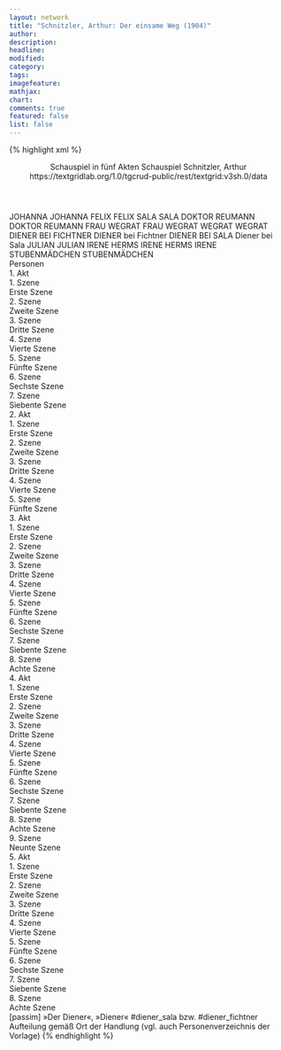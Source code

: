 ```yaml
---
layout: network
title: "Schnitzler, Arthur: Der einsame Weg (1904)"
author:
description:
headline:
modified:
category:
tags:
imagefeature: 
mathjax: 
chart: 
comments: true
featured: false
list: false
---
```

{% highlight xml %}
<?xml-model href="https://raw.githubusercontent.com/DLiNa/project/master/rules/lina.rnc"?><?xml-model href="https://raw.githubusercontent.com/DLiNa/project/master/rules/lina.sch"?>
<play xmlns="http://lina.digital">
  <header>
    <title>Der einsame Weg</title>
    <subtitle>Schauspiel in fünf Akten</subtitle>
    <genretitle>Schauspiel</genretitle>
    <author>Schnitzler, Arthur</author>
    <date when="1903" type="written"/>
  	<date when="1904" type="premiere"/>
  	<date when="1904" type="print"/>
  	<source>https://textgridlab.org/1.0/tgcrud-public/rest/textgrid:v3sh.0/data</source>
  </header>
  <personae>
    <character>
      <name>JOHANNA</name>
      <alias xml:id="johanna">
        <name>JOHANNA</name>
      </alias>
    </character>
    <character>
      <name>FELIX</name>
      <alias xml:id="felix">
        <name>FELIX</name>
      </alias>
    </character>
    <character>
      <name>SALA</name>
      <alias xml:id="sala">
        <name>SALA</name>
      </alias>
    </character>
    <character>
      <name>DOKTOR REUMANN</name>
      <alias xml:id="doktor_reumann">
        <name>DOKTOR REUMANN</name>
      </alias>
    </character>
    <character>
      <name>FRAU WEGRAT</name>
      <alias xml:id="frau_wegrat">
        <name>FRAU WEGRAT</name>
      </alias>
    </character>
    <character>
      <name>WEGRAT</name>
      <alias xml:id="wegrat">
        <name>WEGRAT</name>
      </alias>
    </character>
    <character>
      <name>DIENER BEI FICHTNER</name>
      <alias xml:id="diener_fichtner">
        <name>DIENER bei Fichtner</name>
      </alias>
    </character>
  	<character>
  		<name>DIENER BEI SALA</name>
  		<alias xml:id="diener_sala">
  			<name>Diener bei Sala</name>
  		</alias>
  	</character>
    <character>
      <name>JULIAN</name>
      <alias xml:id="julian">
        <name>JULIAN</name>
      </alias>
    </character>
    <character>
      <name>IRENE HERMS</name>
      <alias xml:id="irene_herms">
        <name>IRENE HERMS</name>
      </alias>
    	<alias xml:id="irene">
    		<name>IRENE</name>
    	</alias>
    </character>
    <character>
      <name>STUBENMÄDCHEN</name>
      <alias xml:id="stubenmädchen">
        <name>STUBENMÄDCHEN</name>
      </alias>
    </character>
  </personae>
  <text>
    <div>
      <head>Personen</head>
    </div>
    <div>
      <head>1. Akt</head>
      <div>
        <head>1. Szene</head>
        <div>
          <head>Erste Szene</head>
          <sp who="#johanna">
            <amount n="24" unit="speech_acts"/>
            <amount n="258" unit="words"/>
            <amount n="19" unit="lines"/>
            <amount n="1330" unit="chars"/>
          </sp>
          <sp who="#felix">
            <amount n="24" unit="speech_acts"/>
            <amount n="347" unit="words"/>
            <amount n="19" unit="lines"/>
            <amount n="1875" unit="chars"/>
          </sp>
        </div>
      </div>
      <div>
        <head>2. Szene</head>
        <div>
          <head>Zweite Szene</head>
          <sp who="#sala">
            <amount n="34" unit="speech_acts"/>
            <amount n="716" unit="words"/>
            <amount n="21" unit="lines"/>
            <amount n="4112" unit="chars"/>
          </sp>
          <sp who="#johanna">
            <amount n="33" unit="speech_acts"/>
            <amount n="465" unit="words"/>
            <amount n="22" unit="lines"/>
            <amount n="2517" unit="chars"/>
          </sp>
        </div>
      </div>
      <div>
        <head>3. Szene</head>
        <div>
          <head>Dritte Szene</head>
          <sp who="#doktor_reumann">
            <amount n="4" unit="speech_acts"/>
            <amount n="61" unit="words"/>
            <amount n="2" unit="lines"/>
            <amount n="350" unit="chars"/>
          </sp>
          <sp who="#sala">
            <amount n="1" unit="speech_acts"/>
            <amount n="20" unit="words"/>
            <amount n="106" unit="chars"/>
          </sp>
          <sp who="#johanna">
            <amount n="3" unit="speech_acts"/>
            <amount n="21" unit="words"/>
            <amount n="3" unit="lines"/>
            <amount n="105" unit="chars"/>
          </sp>
        </div>
      </div>
      <div>
        <head>4. Szene</head>
        <div>
          <head>Vierte Szene</head>
          <sp who="#frau_wegrat">
            <amount n="11" unit="speech_acts"/>
            <amount n="117" unit="words"/>
            <amount n="10" unit="lines"/>
            <amount n="647" unit="chars"/>
          </sp>
          <sp who="#sala">
            <amount n="5" unit="speech_acts"/>
            <amount n="79" unit="words"/>
            <amount n="4" unit="lines"/>
            <amount n="413" unit="chars"/>
          </sp>
          <sp who="#doktor_reumann">
            <amount n="9" unit="speech_acts"/>
            <amount n="130" unit="words"/>
            <amount n="7" unit="lines"/>
            <amount n="731" unit="chars"/>
          </sp>
          <sp who="#felix">
            <amount n="7" unit="speech_acts"/>
            <amount n="92" unit="words"/>
            <amount n="5" unit="lines"/>
            <amount n="505" unit="chars"/>
          </sp>
        </div>
      </div>
      <div>
        <head>5. Szene</head>
        <div>
          <head>Fünfte Szene</head>
          <sp who="#wegrat">
            <amount n="28" unit="speech_acts"/>
            <amount n="659" unit="words"/>
            <amount n="17" unit="lines"/>
            <amount n="3648" unit="chars"/>
          </sp>
          <sp who="#felix">
            <amount n="16" unit="speech_acts"/>
            <amount n="160" unit="words"/>
            <amount n="15" unit="lines"/>
            <amount n="900" unit="chars"/>
          </sp>
          <sp who="#frau_wegrat">
            <amount n="9" unit="speech_acts"/>
            <amount n="61" unit="words"/>
            <amount n="7" unit="lines"/>
            <amount n="327" unit="chars"/>
          </sp>
          <sp who="#sala">
            <amount n="20" unit="speech_acts"/>
            <amount n="300" unit="words"/>
            <amount n="16" unit="lines"/>
            <amount n="1737" unit="chars"/>
          </sp>
          <sp who="#doktor_reumann">
            <amount n="6" unit="speech_acts"/>
            <amount n="77" unit="words"/>
            <amount n="4" unit="lines"/>
            <amount n="444" unit="chars"/>
          </sp>
          <sp who="#johanna">
            <amount n="11" unit="speech_acts"/>
            <amount n="138" unit="words"/>
            <amount n="9" unit="lines"/>
            <amount n="701" unit="chars"/>
          </sp>
        </div>
      </div>
      <div>
        <head>6. Szene</head>
        <div>
          <head>Sechste Szene</head>
          <sp who="#frau_wegrat">
            <amount n="9" unit="speech_acts"/>
            <amount n="336" unit="words"/>
            <amount n="2" unit="lines"/>
            <amount n="1865" unit="chars"/>
          </sp>
          <sp who="#doktor_reumann">
            <amount n="9" unit="speech_acts"/>
            <amount n="352" unit="words"/>
            <amount n="3" unit="lines"/>
            <amount n="1975" unit="chars"/>
          </sp>
        </div>
      </div>
      <div>
        <head>7. Szene</head>
        <div>
          <head>Siebente Szene</head>
          <sp who="#johanna">
            <amount n="10" unit="speech_acts"/>
            <amount n="179" unit="words"/>
            <amount n="7" unit="lines"/>
            <amount n="987" unit="chars"/>
          </sp>
          <sp who="#sala">
            <amount n="9" unit="speech_acts"/>
            <amount n="97" unit="words"/>
            <amount n="7" unit="lines"/>
            <amount n="549" unit="chars"/>
          </sp>
        </div>
      </div>
    </div>
    <div>
      <head>2. Akt</head>
      <div>
        <head>1. Szene</head>
        <div>
          <head>Erste Szene</head>
          <sp who="#diener_fichtner">
            <amount n="1" unit="speech_acts"/>
            <amount n="4" unit="words"/>
            <amount n="1" unit="lines"/>
            <amount n="18" unit="chars"/>
          </sp>
          <sp who="#sala">
            <amount n="42" unit="speech_acts"/>
            <amount n="1025" unit="words"/>
            <amount n="27" unit="lines"/>
            <amount n="5944" unit="chars"/>
          </sp>
          <sp who="#julian">
            <amount n="41" unit="speech_acts"/>
            <amount n="1314" unit="words"/>
            <amount n="20" unit="lines"/>
            <amount n="7162" unit="chars"/>
          </sp>
        </div>
      </div>
      <div>
        <head>2. Szene</head>
        <div>
          <head>Zweite Szene</head>
          <sp who="#diener_fichtner">
            <amount n="2" unit="speech_acts"/>
            <amount n="12" unit="words"/>
            <amount n="1" unit="lines"/>
            <amount n="58" unit="chars"/>
          </sp>
          <sp who="#julian">
            <amount n="4" unit="speech_acts"/>
            <amount n="32" unit="words"/>
            <amount n="3" unit="lines"/>
            <amount n="177" unit="chars"/>
          </sp>
          <sp who="#irene_herms">
            <amount n="1" unit="speech_acts"/>
            <amount n="112" unit="words"/>
            <amount n="672" unit="chars"/>
          </sp>
          <sp who="#irene">
            <amount n="10" unit="speech_acts"/>
            <amount n="363" unit="words"/>
            <amount n="4" unit="lines"/>
            <amount n="1980" unit="chars"/>
          </sp>
          <sp who="#sala">
            <amount n="8" unit="speech_acts"/>
            <amount n="149" unit="words"/>
            <amount n="6" unit="lines"/>
            <amount n="817" unit="chars"/>
          </sp>
        </div>
      </div>
      <div>
        <head>3. Szene</head>
        <div>
          <head>Dritte Szene</head>
          <sp who="#irene">
            <amount n="42" unit="speech_acts"/>
            <amount n="1776" unit="words"/>
            <amount n="22" unit="lines"/>
            <amount n="9510" unit="chars"/>
          </sp>
          <sp who="#julian">
            <amount n="41" unit="speech_acts"/>
            <amount n="448" unit="words"/>
            <amount n="35" unit="lines"/>
            <amount n="2350" unit="chars"/>
          </sp>
        </div>
      </div>
      <div>
        <head>4. Szene</head>
        <div>
          <head>Vierte Szene</head>
          <sp who="#diener_fichtner">
            <amount n="1" unit="speech_acts"/>
          </sp>
          <sp who="#julian">
            <amount n="10" unit="speech_acts"/>
            <amount n="78" unit="words"/>
            <amount n="7" unit="lines"/>
            <amount n="396" unit="chars"/>
          </sp>
          <sp who="#diener_fichtner">
            <amount n="2" unit="speech_acts"/>
            <amount n="12" unit="words"/>
            <amount n="1" unit="lines"/>
            <amount n="62" unit="chars"/>
          </sp>
          <sp who="#irene">
            <amount n="16" unit="speech_acts"/>
            <amount n="204" unit="words"/>
            <amount n="12" unit="lines"/>
            <amount n="1083" unit="chars"/>
          </sp>
          <sp who="#felix">
            <amount n="12" unit="speech_acts"/>
            <amount n="155" unit="words"/>
            <amount n="8" unit="lines"/>
            <amount n="854" unit="chars"/>
          </sp>
        </div>
      </div>
      <div>
        <head>5. Szene</head>
        <div>
          <head>Fünfte Szene</head>
          <sp who="#felix">
            <amount n="42" unit="speech_acts"/>
            <amount n="1049" unit="words"/>
            <amount n="23" unit="lines"/>
            <amount n="5894" unit="chars"/>
          </sp>
          <sp who="#julian">
            <amount n="42" unit="speech_acts"/>
            <amount n="599" unit="words"/>
            <amount n="32" unit="lines"/>
            <amount n="3235" unit="chars"/>
          </sp>
        </div>
      </div>
    </div>
    <div>
      <head>3. Akt</head>
      <div>
        <head>1. Szene</head>
        <div>
          <head>Erste Szene</head>
          <sp who="#johanna">
            <amount n="4" unit="speech_acts"/>
            <amount n="29" unit="words"/>
            <amount n="2" unit="lines"/>
            <amount n="179" unit="chars"/>
          </sp>
          <sp who="#sala">
            <amount n="3" unit="speech_acts"/>
            <amount n="43" unit="words"/>
            <amount n="2" unit="lines"/>
            <amount n="267" unit="chars"/>
          </sp>
        </div>
      </div>
      <div>
        <head>2. Szene</head>
        <div>
          <head>Zweite Szene</head>
          <sp who="#felix">
            <amount n="5" unit="speech_acts"/>
            <amount n="73" unit="words"/>
            <amount n="4" unit="lines"/>
            <amount n="394" unit="chars"/>
          </sp>
          <sp who="#sala">
            <amount n="5" unit="speech_acts"/>
            <amount n="122" unit="words"/>
            <amount n="2" unit="lines"/>
            <amount n="663" unit="chars"/>
          </sp>
        </div>
      </div>
      <div>
        <head>3. Szene</head>
        <div>
          <head>Dritte Szene</head>
          <sp who="#doktor_reumann">
            <amount n="5" unit="speech_acts"/>
            <amount n="103" unit="words"/>
            <amount n="3" unit="lines"/>
            <amount n="602" unit="chars"/>
          </sp>
          <sp who="#sala">
            <amount n="12" unit="speech_acts"/>
            <amount n="409" unit="words"/>
            <amount n="5" unit="lines"/>
            <amount n="2477" unit="chars"/>
          </sp>
          <sp who="#felix">
            <amount n="6" unit="speech_acts"/>
            <amount n="68" unit="words"/>
            <amount n="4" unit="lines"/>
            <amount n="368" unit="chars"/>
          </sp>
          <sp who="#johanna">
            <amount n="2" unit="speech_acts"/>
            <amount n="10" unit="words"/>
            <amount n="2" unit="lines"/>
            <amount n="57" unit="chars"/>
          </sp>
        </div>
      </div>
      <div>
        <head>4. Szene</head>
        <div>
          <head>Vierte Szene</head>
          <sp who="#doktor_reumann">
            <amount n="17" unit="speech_acts"/>
            <amount n="208" unit="words"/>
            <amount n="15" unit="lines"/>
            <amount n="1218" unit="chars"/>
          </sp>
          <sp who="#felix">
            <amount n="14" unit="speech_acts"/>
            <amount n="205" unit="words"/>
            <amount n="10" unit="lines"/>
            <amount n="1175" unit="chars"/>
          </sp>
          <sp who="#johanna">
            <amount n="2" unit="speech_acts"/>
            <amount n="5" unit="words"/>
            <amount n="1" unit="lines"/>
            <amount n="29" unit="chars"/>
          </sp>
        </div>
      </div>
      <div>
        <head>5. Szene</head>
        <div>
          <head>Fünfte Szene</head>
          <sp who="#johanna">
            <amount n="15" unit="speech_acts"/>
            <amount n="415" unit="words"/>
            <amount n="6" unit="lines"/>
            <amount n="2198" unit="chars"/>
          </sp>
          <sp who="#felix">
            <amount n="15" unit="speech_acts"/>
            <amount n="223" unit="words"/>
            <amount n="11" unit="lines"/>
            <amount n="1215" unit="chars"/>
          </sp>
        </div>
      </div>
      <div>
        <head>6. Szene</head>
        <div>
          <head>Sechste Szene</head>
          <sp who="#julian">
            <amount n="4" unit="speech_acts"/>
            <amount n="35" unit="words"/>
            <amount n="2" unit="lines"/>
            <amount n="183" unit="chars"/>
          </sp>
          <sp who="#johanna">
            <amount n="3" unit="speech_acts"/>
            <amount n="29" unit="words"/>
            <amount n="3" unit="lines"/>
            <amount n="145" unit="chars"/>
          </sp>
        </div>
      </div>
      <div>
        <head>7. Szene</head>
        <div>
          <head>Siebente Szene</head>
          <sp who="#wegrat">
            <amount n="23" unit="speech_acts"/>
            <amount n="955" unit="words"/>
            <amount n="6" unit="lines"/>
            <amount n="5236" unit="chars"/>
          </sp>
          <sp who="#julian">
            <amount n="20" unit="speech_acts"/>
            <amount n="160" unit="words"/>
            <amount n="16" unit="lines"/>
            <amount n="872" unit="chars"/>
          </sp>
          <sp who="#johanna">
            <amount n="1" unit="speech_acts"/>
          </sp>
          <sp who="#felix">
            <amount n="2" unit="speech_acts"/>
            <amount n="12" unit="words"/>
            <amount n="1" unit="lines"/>
            <amount n="65" unit="chars"/>
          </sp>
          <sp who="#stubenmädchen">
            <amount n="1" unit="speech_acts"/>
            <amount n="7" unit="words"/>
            <amount n="1" unit="lines"/>
            <amount n="37" unit="chars"/>
          </sp>
        </div>
      </div>
      <div>
        <head>8. Szene</head>
        <div>
          <head>Achte Szene</head>
          <sp who="#felix">
            <amount n="15" unit="speech_acts"/>
            <amount n="427" unit="words"/>
            <amount n="9" unit="lines"/>
            <amount n="2318" unit="chars"/>
          </sp>
          <sp who="#julian">
            <amount n="14" unit="speech_acts"/>
            <amount n="1197" unit="words"/>
            <amount n="5" unit="lines"/>
            <amount n="6724" unit="chars"/>
          </sp>
        </div>
      </div>
    </div>
    <div>
      <head>4. Akt</head>
      <div>
        <head>1. Szene</head>
        <div>
          <head>Erste Szene</head>
          <sp who="#sala">
            <amount n="45" unit="speech_acts"/>
            <amount n="1044" unit="words"/>
            <amount n="30" unit="lines"/>
            <amount n="5687" unit="chars"/>
          </sp>
          <sp who="#johanna">
            <amount n="44" unit="speech_acts"/>
            <amount n="687" unit="words"/>
            <amount n="32" unit="lines"/>
            <amount n="3539" unit="chars"/>
          </sp>
        </div>
      </div>
      <div>
        <head>2. Szene</head>
        <div>
          <head>Zweite Szene</head>
          <sp who="#julian">
            <amount n="9" unit="speech_acts"/>
            <amount n="269" unit="words"/>
            <amount n="6" unit="lines"/>
            <amount n="1470" unit="chars"/>
          </sp>
          <sp who="#sala">
            <amount n="9" unit="speech_acts"/>
            <amount n="117" unit="words"/>
            <amount n="6" unit="lines"/>
            <amount n="699" unit="chars"/>
          </sp>
        </div>
      </div>
      <div>
        <head>3. Szene</head>
        <div>
          <head>Dritte Szene</head>
          <sp who="#sala">
            <amount n="9" unit="speech_acts"/>
            <amount n="125" unit="words"/>
            <amount n="6" unit="lines"/>
            <amount n="692" unit="chars"/>
          </sp>
          <sp who="#felix">
            <amount n="7" unit="speech_acts"/>
            <amount n="78" unit="words"/>
            <amount n="5" unit="lines"/>
            <amount n="442" unit="chars"/>
          </sp>
          <sp who="#julian">
            <amount n="3" unit="speech_acts"/>
            <amount n="15" unit="words"/>
            <amount n="3" unit="lines"/>
            <amount n="96" unit="chars"/>
          </sp>
          <sp who="#diener_sala">
            <amount n="1" unit="speech_acts"/>
            <amount n="11" unit="words"/>
            <amount n="1" unit="lines"/>
            <amount n="51" unit="chars"/>
          </sp>
        </div>
      </div>
      <div>
        <head>4. Szene</head>
        <div>
          <head>Vierte Szene</head>
          <sp who="#julian">
            <amount n="3" unit="speech_acts"/>
            <amount n="32" unit="words"/>
            <amount n="3" unit="lines"/>
            <amount n="193" unit="chars"/>
          </sp>
          <sp who="#felix">
            <amount n="3" unit="speech_acts"/>
            <amount n="38" unit="words"/>
            <amount n="3" unit="lines"/>
            <amount n="203" unit="chars"/>
          </sp>
        </div>
      </div>
      <div>
        <head>5. Szene</head>
        <div>
          <head>Fünfte Szene</head>
          <sp who="#irene">
            <amount n="7" unit="speech_acts"/>
            <amount n="195" unit="words"/>
            <amount n="4" unit="lines"/>
            <amount n="1063" unit="chars"/>
          </sp>
          <sp who="#sala">
            <amount n="7" unit="speech_acts"/>
            <amount n="78" unit="words"/>
            <amount n="5" unit="lines"/>
            <amount n="433" unit="chars"/>
          </sp>
          <sp who="#felix">
            <amount n="2" unit="speech_acts"/>
            <amount n="29" unit="words"/>
            <amount n="1" unit="lines"/>
            <amount n="169" unit="chars"/>
          </sp>
        </div>
      </div>
      <div>
        <head>6. Szene</head>
        <div>
          <head>Sechste Szene</head>
          <sp who="#irene">
            <amount n="8" unit="speech_acts"/>
            <amount n="181" unit="words"/>
            <amount n="3" unit="lines"/>
            <amount n="1002" unit="chars"/>
          </sp>
          <sp who="#julian">
            <amount n="8" unit="speech_acts"/>
            <amount n="58" unit="words"/>
            <amount n="6" unit="lines"/>
            <amount n="322" unit="chars"/>
          </sp>
        </div>
      </div>
      <div>
        <head>7. Szene</head>
        <div>
          <head>Siebente Szene</head>
          <sp who="#sala">
            <amount n="3" unit="speech_acts"/>
            <amount n="16" unit="words"/>
            <amount n="2" unit="lines"/>
            <amount n="84" unit="chars"/>
          </sp>
          <sp who="#felix">
            <amount n="4" unit="speech_acts"/>
            <amount n="27" unit="words"/>
            <amount n="4" unit="lines"/>
            <amount n="154" unit="chars"/>
          </sp>
          <sp who="#irene">
            <amount n="4" unit="speech_acts"/>
            <amount n="75" unit="words"/>
            <amount n="1" unit="lines"/>
            <amount n="440" unit="chars"/>
          </sp>
          <sp who="#julian">
            <amount n="2" unit="speech_acts"/>
            <amount n="13" unit="words"/>
            <amount n="2" unit="lines"/>
            <amount n="69" unit="chars"/>
          </sp>
        </div>
      </div>
      <div>
        <head>8. Szene</head>
        <div>
          <head>Achte Szene</head>
          <sp who="#julian">
            <amount n="8" unit="speech_acts"/>
            <amount n="267" unit="words"/>
            <amount n="5" unit="lines"/>
            <amount n="1468" unit="chars"/>
          </sp>
          <sp who="#sala">
            <amount n="7" unit="speech_acts"/>
            <amount n="668" unit="words"/>
            <amount n="1" unit="lines"/>
            <amount n="3724" unit="chars"/>
          </sp>
        </div>
      </div>
      <div>
        <head>9. Szene</head>
        <div>
          <head>Neunte Szene</head>
        </div>
      </div>
    </div>
    <div>
      <head>5. Akt</head>
      <div>
        <head>1. Szene</head>
        <div>
          <head>Erste Szene</head>
          <sp who="#doktor_reumann">
            <amount n="5" unit="speech_acts"/>
            <amount n="104" unit="words"/>
            <amount n="1" unit="lines"/>
            <amount n="610" unit="chars"/>
          </sp>
          <sp who="#julian">
            <amount n="4" unit="speech_acts"/>
            <amount n="16" unit="words"/>
            <amount n="4" unit="lines"/>
            <amount n="89" unit="chars"/>
          </sp>
        </div>
      </div>
      <div>
        <head>2. Szene</head>
        <div>
          <head>Zweite Szene</head>
          <sp who="#felix">
            <amount n="3" unit="speech_acts"/>
            <amount n="91" unit="words"/>
            <amount n="2" unit="lines"/>
            <amount n="479" unit="chars"/>
          </sp>
          <sp who="#doktor_reumann">
            <amount n="3" unit="speech_acts"/>
            <amount n="5" unit="words"/>
            <amount n="3" unit="lines"/>
            <amount n="28" unit="chars"/>
          </sp>
          <sp who="#julian">
            <amount n="1" unit="speech_acts"/>
          </sp>
        </div>
      </div>
      <div>
        <head>3. Szene</head>
        <div>
          <head>Dritte Szene</head>
          <sp who="#wegrat">
            <amount n="3" unit="speech_acts"/>
            <amount n="106" unit="words"/>
            <amount n="1" unit="lines"/>
            <amount n="650" unit="chars"/>
          </sp>
          <sp who="#felix">
            <amount n="2" unit="speech_acts"/>
            <amount n="20" unit="words"/>
            <amount n="2" unit="lines"/>
            <amount n="102" unit="chars"/>
          </sp>
          <sp who="#doktor_reumann">
            <amount n="2" unit="speech_acts"/>
            <amount n="38" unit="words"/>
            <amount n="221" unit="chars"/>
          </sp>
        </div>
      </div>
      <div>
        <head>4. Szene</head>
        <div>
          <head>Vierte Szene</head>
          <sp who="#wegrat">
            <amount n="10" unit="speech_acts"/>
            <amount n="423" unit="words"/>
            <amount n="5" unit="lines"/>
            <amount n="2315" unit="chars"/>
          </sp>
          <sp who="#felix">
            <amount n="9" unit="speech_acts"/>
            <amount n="196" unit="words"/>
            <amount n="5" unit="lines"/>
            <amount n="1080" unit="chars"/>
          </sp>
          <sp who="#julian">
            <amount n="1" unit="speech_acts"/>
            <amount n="4" unit="words"/>
            <amount n="1" unit="lines"/>
            <amount n="25" unit="chars"/>
          </sp>
        </div>
      </div>
      <div>
        <head>5. Szene</head>
        <div>
          <head>Fünfte Szene</head>
          <sp who="#felix">
            <amount n="3" unit="speech_acts"/>
            <amount n="99" unit="words"/>
            <amount n="1" unit="lines"/>
            <amount n="493" unit="chars"/>
          </sp>
          <sp who="#julian">
            <amount n="2" unit="speech_acts"/>
            <amount n="89" unit="words"/>
            <amount n="462" unit="chars"/>
          </sp>
        </div>
      </div>
      <div>
        <head>6. Szene</head>
        <div>
          <head>Sechste Szene</head>
          <sp who="#felix">
            <amount n="17" unit="speech_acts"/>
            <amount n="125" unit="words"/>
            <amount n="15" unit="lines"/>
            <amount n="717" unit="chars"/>
          </sp>
          <sp who="#sala">
            <amount n="16" unit="speech_acts"/>
            <amount n="331" unit="words"/>
            <amount n="9" unit="lines"/>
            <amount n="1839" unit="chars"/>
          </sp>
        </div>
      </div>
      <div>
        <head>7. Szene</head>
        <div>
          <head>Siebente Szene</head>
          <sp who="#julian">
            <amount n="9" unit="speech_acts"/>
            <amount n="35" unit="words"/>
            <amount n="8" unit="lines"/>
            <amount n="175" unit="chars"/>
          </sp>
          <sp who="#sala">
            <amount n="9" unit="speech_acts"/>
            <amount n="409" unit="words"/>
            <amount n="2" unit="lines"/>
            <amount n="2217" unit="chars"/>
          </sp>
        </div>
      </div>
      <div>
        <head>8. Szene</head>
        <div>
          <head>Achte Szene</head>
          <sp who="#felix">
            <amount n="6" unit="speech_acts"/>
            <amount n="59" unit="words"/>
            <amount n="5" unit="lines"/>
            <amount n="315" unit="chars"/>
          </sp>
          <sp who="#julian">
            <amount n="4" unit="speech_acts"/>
            <amount n="21" unit="words"/>
            <amount n="3" unit="lines"/>
            <amount n="113" unit="chars"/>
          </sp>
          <sp who="#wegrat">
            <amount n="4" unit="speech_acts"/>
            <amount n="21" unit="words"/>
            <amount n="3" unit="lines"/>
            <amount n="126" unit="chars"/>
          </sp>
        </div>
      </div>
    </div>
  </text>
	<documentation>
		<change n="1" type="adjustSpeaker" who="dariokampkaspar">
			<path>[passim]</path>
			<orig>»Der Diener«, »Diener«</orig>
			<corr>#diener_sala bzw. #diener_fichtner</corr>
			<comment>Aufteilung gemäß Ort der Handlung (vgl. auch Personenverzeichnis der Vorlage)</comment>
		</change>
	</documentation>
</play>
{% endhighlight %}